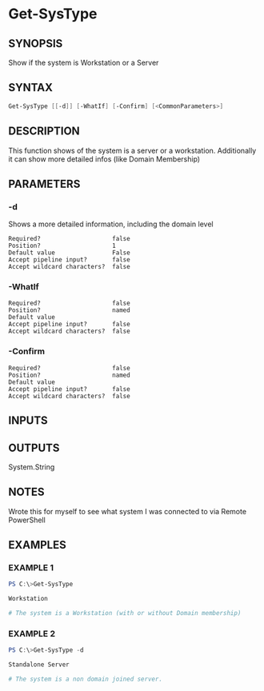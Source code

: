 ﻿# Get-SysType
## SYNOPSIS
Show if the system is Workstation or a Server

## SYNTAX
```powershell
Get-SysType [[-d]] [-WhatIf] [-Confirm] [<CommonParameters>]
```

## DESCRIPTION
This function shows of the system is a server or a workstation.
Additionally it can show more detailed infos (like Domain Membership)

## PARAMETERS
### -d <SwitchParameter>
Shows a more detailed information, including the domain level
```
Required?                    false
Position?                    1
Default value                False
Accept pipeline input?       false
Accept wildcard characters?  false
```
 
### -WhatIf <SwitchParameter>

```
Required?                    false
Position?                    named
Default value
Accept pipeline input?       false
Accept wildcard characters?  false
```
 
### -Confirm <SwitchParameter>

```
Required?                    false
Position?                    named
Default value
Accept pipeline input?       false
Accept wildcard characters?  false
```

## INPUTS


## OUTPUTS
System.String

## NOTES
Wrote this for myself to see what system I was connected to via Remote PowerShell

## EXAMPLES
### EXAMPLE 1
```powershell
PS C:\>Get-SysType

Workstation

# The system is a Workstation (with or without Domain membership)
```

 
### EXAMPLE 2
```powershell
PS C:\>Get-SysType -d

Standalone Server

# The system is a non domain joined server.
```



